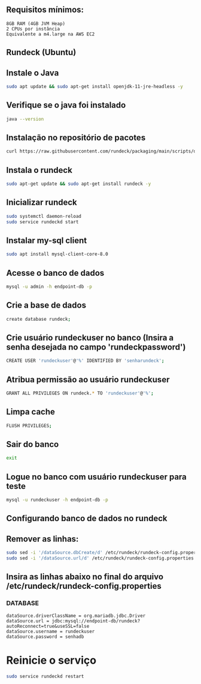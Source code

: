 ## Requisitos mínimos:
```
8GB RAM (4GB JVM Heap)
2 CPUs por instância
Equivalente a m4.large na AWS EC2
```

## Rundeck (Ubuntu)

## Instale o Java
```bash
sudo apt update && sudo apt-get install openjdk-11-jre-headless -y
```

## Verifique se o java foi instalado
```bash
java --version
```

## Instalação no repositório de pacotes
```bash
curl https://raw.githubusercontent.com/rundeck/packaging/main/scripts/deb-setup.sh 2> /dev/null | sudo bash -s rundeck
```

## Instala o rundeck
```bash
sudo apt-get update && sudo apt-get install rundeck -y
```

## Inicializar rundeck
```bash
sudo systemctl daemon-reload
sudo service rundeckd start
```

## Instalar my-sql client
```bash
sudo apt install mysql-client-core-8.0
```

## Acesse o banco de dados
```bash
mysql -u admin -h endpoint-db -p
```

## Crie a base de dados
```bash
create database rundeck;
```

## Crie usuário rundeckuser no banco (Insira a senha desejada no campo 'rundeckpassword')
```bash
CREATE USER 'rundeckuser'@'%' IDENTIFIED BY 'senharundeck';
```

## Atribua permissão ao usuário rundeckuser
```bash
GRANT ALL PRIVILEGES ON rundeck.* TO 'rundeckuser'@'%';
```

## Limpa cache
```bash
FLUSH PRIVILEGES;
```

## Sair do banco
```bash
exit
```

## Logue no banco com usuário rundeckuser para teste
```bash
mysql -u rundeckuser -h endpoint-db -p
```

## Configurando banco de dados no rundeck
## Remover as linhas:
```bash
sudo sed -i '/dataSource.dbCreate/d' /etc/rundeck/rundeck-config.properties
sudo sed -i '/dataSource.url/d' /etc/rundeck/rundeck-config.properties 
```

## Insira as linhas abaixo no final do arquivo /etc/rundeck/rundeck-config.properties
### DATABASE
```
dataSource.driverClassName = org.mariadb.jdbc.Driver 
dataSource.url = jdbc:mysql://endpoint-db/rundeck? autoReconnect=true&useSSL=false 
dataSource.username = rundeckuser 
dataSource.password = senhadb
```

# Reinicie o serviço
```bash
sudo service rundeckd restart
```
